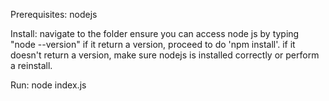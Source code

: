 Prerequisites:
  nodejs

Install:
  navigate to the folder
  ensure you can access node js by typing "node --version"
  if it return a version, proceed to do 'npm install'.
  if it doesn't return a version, make sure nodejs is installed correctly or perform a reinstall.

Run:
  node index.js

